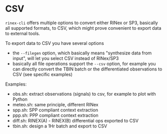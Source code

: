 CSV
===

`rinex-cli` offers multiple options to convert either RINex or SP3,
basically all supported formats, to CSV, which might prove convenient
to export data to external tools.

To export data to CSV you have several options
- the `--filegen` option, which basically means "synthesize data from input",
will let you select CSV instead of RINex/SP3
- basically all file operations support the `--csv` option, for example
you can directly convert the TBIN batch or the differentiated observations
to CSV (see specific examples)

Examples:
  - obs.sh: extract observations (signals) to csv,
  for example to plot with Python
  - meteo.sh: same principle, different RINex
  - spp.sh: SPP compliant context extraction
  - ppp.sh: PPP compliant context extraction
  - diff.sh: RINEX(A) - RINEX(B) differential ops exported to CSV
  - tbin.sh: design a 1Hr batch and export to CSV
